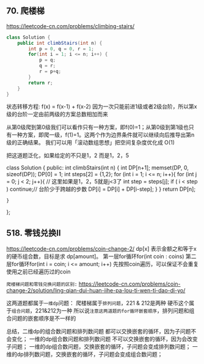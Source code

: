## 70. 爬楼梯
https://leetcode-cn.com/problems/climbing-stairs/

``` Java
class Solution {
    public int climbStairs(int n) {
        int p = 0, q = 0, r = 1;
        for(int i = 1; i <= n; i++) {
            p = q;
            q = r;
            r = p+q;
        }
        return r;
    }
}
```

状态转移方程:
f(x) = f(x-1) + f(x-2)
因为一次只能前进1级或者2级台阶，所以第x级的台阶一定由前两级的方案总数相加而来

从第0级爬到第0级我们可以看作只有一种方案，即f(0)=1；从第0级到第1级也只有一种方案，即爬一级，f(1)=1。这两个作为边界条件就可以继续向后推导出第n级的正确结果。
我们可以用「滚动数组思想」把空间复杂度优化成 O(1)

把这道题泛化，如果给定的不只是1，2 而是1，2，5

class Solution {
public:
    int climbStairs(int n) {
        int DP[n+1];
        memset(DP, 0, sizeof(DP));
        DP[0] = 1;
        int steps[2] = {1,2};
        for (int i = 1; i <= n; i++){
            for (int j = 0; j < 2; j++){ // 这里如果是1，2，5就是j<3了
                int step = steps[j];
                if ( i < step ) continue;// 台阶少于跨越的步数
                DP[i] = DP[i] + DP[i-step];
            }
        }
        return DP[n];

    }
};

## 518. 零钱兑换II
https://leetcode-cn.com/problems/coin-change-2/
    dp[x] 表示金额之和等于x的硬币组合数，目标是求 dp[amount]。
    第一层for循环for(int coin : coins)
    第二层for循环for(int i = coin; i <= amount; i++)
    先按照coin遍历，可以保证不会重复使用之前已经遍历过的coin

`爬楼梯问题和零钱兑换问题的区别:`
https://leetcode-cn.com/problems/coin-change-2/solution/ling-qian-dui-huan-iihe-pa-lou-ti-wen-ti-dao-di-yo/

这两道题都属于`一维dp`问题：
爬楼梯属于`排列问题`，221 & 212是两种
硬币这个属于`组合问题`，221&212为一种
所以说`注意这两道题的for循环嵌套顺序`，排列问题和组合问题的嵌套顺序是不一样的

总结，二维dp的组合数问题和排列数问题 都可以交换嵌套的循环，因为子问题不会变化； 
一维的dp组合数问题和排列数问题 不可以交换嵌套的循环，因为会改变子问题； 
一维的dp组合数问题，交换嵌套的循环，子问题会变成排列数问题； 一维的dp排列数问题，交换嵌套的循环，子问题会变成组合数问题；
